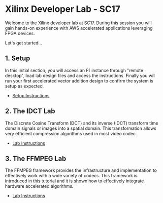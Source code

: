 # Xilinx Developer Lab - SC17

Welcome to the Xilinx developer lab at SC17.
During this session you will gain hands-on experience with AWS accelerated applications leveraging FPGA devices.

Let's get started...

## 1. Setup

In this initial section, you will access an F1 instance through "remote desktop", load lab design files and access the instructions. Finally you will run your first accelerated vector addition design to confirm the system is setup as expected. 
- [Setup Instructions](Setup.md)

## 2. The IDCT Lab

The Discrete Cosine Transform (DCT) and its inverse (IDCT) transform time domain signals or images into a spatial domain. This  transformation allows very efficient compression algorithms used in most video codec.
- [Lab Instructions](IDCT_Lab.md)

## 3. The FFMPEG Lab

The FFMPEG framework provides the infrastructure and implementation to effectively work with a wide variety of codecs. This framework is introduced in this tutorial and it is shown how to effectively integrate hardware accelerated algorithms.
- [Lab Instructions](FFMPEG_Lab.md)
